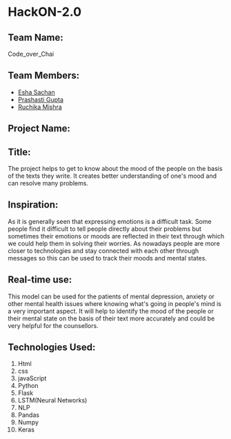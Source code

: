 # HackON-2.0

## Team Name:
Code_over_Chai
## Team Members:
* [Esha Sachan](https://github.com/eshasachan18)
* [Prashasti Gupta](https://github.com/guptaa98)
* [Ruchika Mishra](https://github.com/ruchika-1708)
## Project Name:

## Title:
The project helps to get to know about the mood of the people on the basis of the texts they write. It creates better understanding of one's mood and can resolve many problems.
## Inspiration:
As it is generally seen that expressing emotions is a difficult task. Some people find it difficult to tell people directly about their problems but sometimes their emotions or moods are reflected in their text through which we could help them in solving their worries. As nowadays people are more closer to technologies and stay connected with each other through messages so this can be used to track their moods and mental states.
## Real-time use:
This model can be used for the patients of mental depression, anxiety or other mental health issues where knowing what's going in people's mind is a very important aspect. It will help to identify the mood of the people or their mental state on the basis of their text more accurately and could be very helpful for the counsellors.
## Technologies Used:
1. Html
2. css
3. javaScript
5. Python
6. Flask
7. LSTM(Neural Networks)
8. NLP
9. Pandas
10. Numpy
11. Keras
